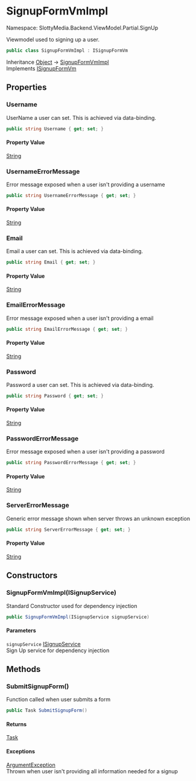 # SignupFormVmImpl

Namespace: SlottyMedia.Backend.ViewModel.Partial.SignUp

Viewmodel used to signing up a user.

```csharp
public class SignupFormVmImpl : ISignupFormVm
```

Inheritance [Object](https://docs.microsoft.com/en-us/dotnet/api/system.object) → [SignupFormVmImpl](./slottymedia.backend.viewmodel.partial.signup.signupformvmimpl.md)<br>
Implements [ISignupFormVm](./slottymedia.backend.viewmodel.partial.signup.isignupformvm.md)

## Properties

### **Username**

UserName a user can set. This is achieved via data-binding.

```csharp
public string Username { get; set; }
```

#### Property Value

[String](https://docs.microsoft.com/en-us/dotnet/api/system.string)<br>

### **UsernameErrorMessage**

Error message exposed when a user isn't providing a username

```csharp
public string UsernameErrorMessage { get; set; }
```

#### Property Value

[String](https://docs.microsoft.com/en-us/dotnet/api/system.string)<br>

### **Email**

Email a user can set. This is achieved via data-binding.

```csharp
public string Email { get; set; }
```

#### Property Value

[String](https://docs.microsoft.com/en-us/dotnet/api/system.string)<br>

### **EmailErrorMessage**

Error message exposed when a user isn't providing a email

```csharp
public string EmailErrorMessage { get; set; }
```

#### Property Value

[String](https://docs.microsoft.com/en-us/dotnet/api/system.string)<br>

### **Password**

Password a user can set. This is achieved via data-binding.

```csharp
public string Password { get; set; }
```

#### Property Value

[String](https://docs.microsoft.com/en-us/dotnet/api/system.string)<br>

### **PasswordErrorMessage**

Error message exposed when a user isn't providing a password

```csharp
public string PasswordErrorMessage { get; set; }
```

#### Property Value

[String](https://docs.microsoft.com/en-us/dotnet/api/system.string)<br>

### **ServerErrorMessage**

Generic error message shown when server throws an unknown exception

```csharp
public string ServerErrorMessage { get; set; }
```

#### Property Value

[String](https://docs.microsoft.com/en-us/dotnet/api/system.string)<br>

## Constructors

### **SignupFormVmImpl(ISignupService)**

Standard Constructor used for dependency injection

```csharp
public SignupFormVmImpl(ISignupService signupService)
```

#### Parameters

`signupService` [ISignupService](./slottymedia.backend.services.interfaces.isignupservice.md)<br>
Sign Up service for dependency injection

## Methods

### **SubmitSignupForm()**

Function called when user submits a form

```csharp
public Task SubmitSignupForm()
```

#### Returns

[Task](https://docs.microsoft.com/en-us/dotnet/api/system.threading.tasks.task)<br>

#### Exceptions

[ArgumentException](https://docs.microsoft.com/en-us/dotnet/api/system.argumentexception)<br>
Thrown when user isn't providing all information needed for a signup
